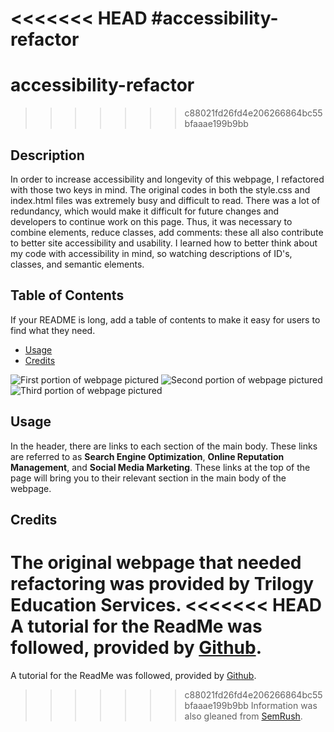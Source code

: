 <<<<<<< HEAD
#accessibility-refactor
=======
# accessibility-refactor

>>>>>>> c88021fd26fd4e206266864bc55bfaaae199b9bb

## Description

In order to increase accessibility and longevity of this webpage, I refactored with those two keys in mind. 
The original codes in both the style.css and index.html files was extremely busy and difficult to read. There was a lot of redundancy, which would make it difficult for future changes and developers to continue work on this page. Thus, it was necessary to combine elements, reduce classes, add comments: these all also contribute to better site accessibility and usability. 
I learned how to better think about my code with accessibility in mind, so watching descriptions of ID's, classes, and semantic elements. 


## Table of Contents

If your README is long, add a table of contents to make it easy for users to find what they need.

- [Usage](#usage)
- [Credits](#credits)

![First portion of webpage pictured](C:\Users\antho\code\challenges\accessibility-refactor\assets\images\website-screen-shot1.png)
![Second portion of webpage pictured](C:\Users\antho\code\challenges\accessibility-refactor\assets\images\website-screen-shot2.png)
![Third portion of webpage pictured](C:\Users\antho\code\challenges\accessibility-refactor\assets\images\website-screen-shot3.png)

## Usage

In the header, there are links to each section of the main body. These links are referred to as **Search Engine Optimization**, **Online Reputation Management**, and **Social Media Marketing**. These links at the top of the page will bring you to their relevant section in the main body of the webpage.

## Credits

The original webpage that needed refactoring was provided by Trilogy Education Services.
<<<<<<< HEAD
A tutorial for the ReadMe was followed, provided by [Github](https://docs.github.com/en/get-started/writing-on-github/getting-started-with-writing-and-formatting-on-github/basic-writing-and-formatting-syntax).
=======

A tutorial for the ReadMe was followed, provided by [Github](https://docs.github.com/en/get-started/writing-on-github/getting-started-with-writing-and-formatting-on-github/basic-writing-and-formatting-syntax).

>>>>>>> c88021fd26fd4e206266864bc55bfaaae199b9bb
Information was also gleaned from [SemRush](https://www.semrush.com/blog/semantic-html5-guide/).
